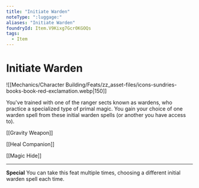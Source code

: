 ```yaml
---
title: "Initiate Warden"
noteType: ":luggage:"
aliases: "Initiate Warden"
foundryId: Item.V9Kixg7Gcr0KGOQs
tags:
  - Item
---
```


# Initiate Warden
![[Mechanics/Character Building/Feats/zz_asset-files/icons-sundries-books-book-red-exclamation.webp|150]]

You've trained with one of the ranger sects known as wardens, who practice a specialized type of primal magic. You gain your choice of one warden spell from these initial warden spells (or another you have access to).

[[Gravity Weapon]]

[[Heal Companion]]

[[Magic Hide]]

* * *

**Special** You can take this feat multiple times, choosing a different initial warden spell each time.
